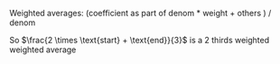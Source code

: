 Weighted averages: (coefficient as part of denom * weight + others ) / denom

So $\frac{2 \times \text{start} + \text{end}}{3}$ is a 2 thirds weighted weighted average